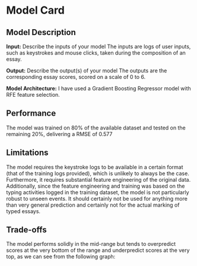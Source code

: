 # Model Card

## Model Description

**Input:** Describe the inputs of your model 
The inputs are logs of user inputs, such as keystrokes and mouse clicks, taken during the composition of an essay.

**Output:** Describe the output(s) of your model
The outputs are the corresponding essay scores, scored on a scale of 0 to 6.

**Model Architecture:** 
I have used a Gradient Boosting Regressor model with RFE feature selection.

## Performance

The model was trained on 80% of the available dataset and tested on the remaining 20%, delivering a RMSE of 0.577

## Limitations

The model requires the keystroke logs to be available in a certain format (that of the training logs provided), which is unlikely to always be the case. Furthermore, it requires substantial feature engineering of the original data. Additionally, since the feature engineering and training was based on the typing activities logged in the training dataset, the model is not particularly robust to unseen events. It should certainly not be used for anything more than very general prediction and certainly not for the actual marking of typed essays.

## Trade-offs

The model performs solidly in the mid-range but tends to overpredict scores at the very bottom of the range and underpredict scores at the very top, as we can see from the following graph:


